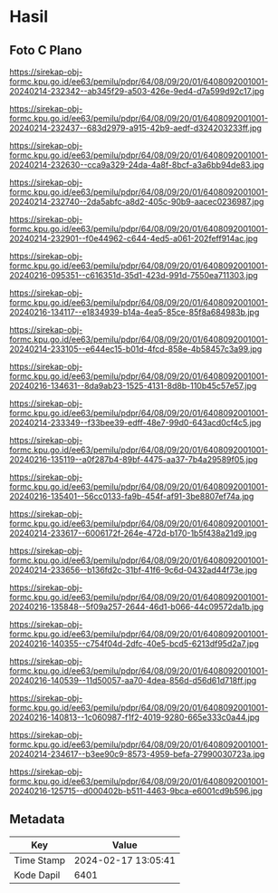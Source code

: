 # Hasil

## Foto C Plano

https://sirekap-obj-formc.kpu.go.id/ee63/pemilu/pdpr/64/08/09/20/01/6408092001001-20240214-232342--ab345f29-a503-426e-9ed4-d7a599d92c17.jpg

https://sirekap-obj-formc.kpu.go.id/ee63/pemilu/pdpr/64/08/09/20/01/6408092001001-20240214-232437--683d2979-a915-42b9-aedf-d324203233ff.jpg

https://sirekap-obj-formc.kpu.go.id/ee63/pemilu/pdpr/64/08/09/20/01/6408092001001-20240214-232630--cca9a329-24da-4a8f-8bcf-a3a6bb94de83.jpg

https://sirekap-obj-formc.kpu.go.id/ee63/pemilu/pdpr/64/08/09/20/01/6408092001001-20240214-232740--2da5abfc-a8d2-405c-90b9-aacec0236987.jpg

https://sirekap-obj-formc.kpu.go.id/ee63/pemilu/pdpr/64/08/09/20/01/6408092001001-20240214-232901--f0e44962-c644-4ed5-a061-202feff914ac.jpg

https://sirekap-obj-formc.kpu.go.id/ee63/pemilu/pdpr/64/08/09/20/01/6408092001001-20240216-095351--c616351d-35d1-423d-991d-7550ea711303.jpg

https://sirekap-obj-formc.kpu.go.id/ee63/pemilu/pdpr/64/08/09/20/01/6408092001001-20240216-134117--e1834939-b14a-4ea5-85ce-85f8a684983b.jpg

https://sirekap-obj-formc.kpu.go.id/ee63/pemilu/pdpr/64/08/09/20/01/6408092001001-20240214-233105--e644ec15-b01d-4fcd-858e-4b58457c3a99.jpg

https://sirekap-obj-formc.kpu.go.id/ee63/pemilu/pdpr/64/08/09/20/01/6408092001001-20240216-134631--8da9ab23-1525-4131-8d8b-110b45c57e57.jpg

https://sirekap-obj-formc.kpu.go.id/ee63/pemilu/pdpr/64/08/09/20/01/6408092001001-20240214-233349--f33bee39-edff-48e7-99d0-643acd0cf4c5.jpg

https://sirekap-obj-formc.kpu.go.id/ee63/pemilu/pdpr/64/08/09/20/01/6408092001001-20240216-135119--a0f287b4-89bf-4475-aa37-7b4a29589f05.jpg

https://sirekap-obj-formc.kpu.go.id/ee63/pemilu/pdpr/64/08/09/20/01/6408092001001-20240216-135401--56cc0133-fa9b-454f-af91-3be8807ef74a.jpg

https://sirekap-obj-formc.kpu.go.id/ee63/pemilu/pdpr/64/08/09/20/01/6408092001001-20240214-233617--6006172f-264e-472d-b170-1b5f438a21d9.jpg

https://sirekap-obj-formc.kpu.go.id/ee63/pemilu/pdpr/64/08/09/20/01/6408092001001-20240214-233656--b136fd2c-31bf-41f6-9c6d-0432ad44f73e.jpg

https://sirekap-obj-formc.kpu.go.id/ee63/pemilu/pdpr/64/08/09/20/01/6408092001001-20240216-135848--5f09a257-2644-46d1-b066-44c09572da1b.jpg

https://sirekap-obj-formc.kpu.go.id/ee63/pemilu/pdpr/64/08/09/20/01/6408092001001-20240216-140355--c754f04d-2dfc-40e5-bcd5-6213df95d2a7.jpg

https://sirekap-obj-formc.kpu.go.id/ee63/pemilu/pdpr/64/08/09/20/01/6408092001001-20240216-140539--11d50057-aa70-4dea-856d-d56d61d718ff.jpg

https://sirekap-obj-formc.kpu.go.id/ee63/pemilu/pdpr/64/08/09/20/01/6408092001001-20240216-140813--1c060987-f1f2-4019-9280-665e333c0a44.jpg

https://sirekap-obj-formc.kpu.go.id/ee63/pemilu/pdpr/64/08/09/20/01/6408092001001-20240214-234617--b3ee90c9-8573-4959-befa-27990030723a.jpg

https://sirekap-obj-formc.kpu.go.id/ee63/pemilu/pdpr/64/08/09/20/01/6408092001001-20240216-125715--d000402b-b511-4463-9bca-e6001cd9b596.jpg


## Metadata

| Key        | Value               |
| ---------- | ------------------- |
| Time Stamp | 2024-02-17 13:05:41 |
| Kode Dapil | 6401                |



